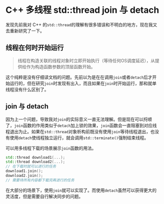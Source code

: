 <!---
cdate: 2020/08/07
mdate: 2020/08/07
--->

# C++ 多线程 std::thread join 与 detach

发现先前我对 C++ 的`std::thread`的理解有很多错误和不明白的地方，现在我又去重新研究了一下。

## 线程在何时开始运行
                
> 线程在构造关联的线程对象时立即开始执行（等待任何OS调度延迟），从提供给作为构造函数参数的顶层函数开始。

这个纯粹是没有仔细读文档的问题。先前以为是在在调用`join`或者`detach`后才开始运行的，但在研究`join`时发现有出入，而且如果在`join`时开始运行，那和就单线程没有什么区别了。

## join 与 detach

因为上一个问题，导致我对`join`的实际意义一直无法理解。但是现在可以捋顺了，`join`函数的作用类似于`detach`加上锁的效果，`join`函数会一直阻塞到对应线程退出为止。如果在`std::thread`对象析构前既没有使用`join`等待线程退出，也没有使用`detach`使线程独立运行，就会调用`std::terminate()`强制结束线程。

可以用多线程下载的场景展示`join`函数的用法。

```c++
std::thread download1(...);
std::thread download2(...);
// 在下载时就可以进行的任务
download1.join();
download2.join();
// 需要待所有内容都下载完再进行的任务
```

在大部分的场景下，使用`join`就可以实现了。而使用`detach`虽然可以获得更大的灵活度，但是需要自行解决同步的问题。